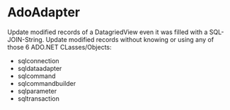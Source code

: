 # AdoAdapter
Update modified records of a DatagriedView even it was filled with a SQL-JOIN-String.
Update modified records without knowing or using any of those 6 ADO.NET CLasses/Objects:
- sqlconnection
- sqldataadapter
- sqlcommand
- sqlcommandbuilder
- sqlparameter
- sqltransaction
